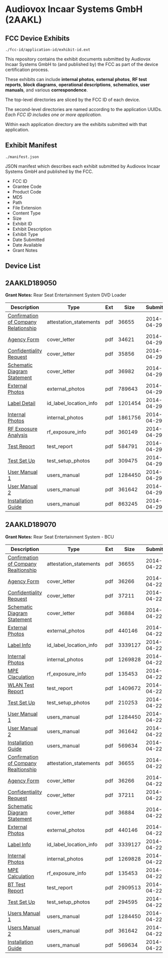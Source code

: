 # Audiovox Incaar Systems GmbH (2AAKL)
## FCC Device Exhibits

```
./fcc-id/application-id/exhibit-id.ext
```

This repository contains the exhibit documents submitted by Audiovox Incaar Systems GmbH to (and published by) the FCC as part of the device certification process.

These exhibits can include **internal photos**, **external photos**, **RF test reports**, **block diagrams**, **operational descriptions**, **schematics**, **user manuals**, and various **correspondence**.

The top-level directories are sliced by the FCC ID of each device.

The second-level directories are named according to the application UUIDs. *Each FCC ID includes one or more application.*

Within each application directory are the exhibits submitted with that application. 

## Exhibit Manifest

```
./manifest.json
```

JSON manifest which describes each exhibit submitted by Audiovox Incaar Systems GmbH and published by the FCC.

- FCC ID
- Grantee Code
- Product Code
- MD5
- Path
- File Extension
- Content Type
- Size
- Exhibit ID
- Exhibit Description
- Exhibit Type
- Date Submitted
- Date Available
- Grant Notes

## Device List
## 2AAKLD189050
**Grant Notes:** Rear Seat Entertainment System DVD Loader

| Description | Type | Ext | Size | Submitted | Available |
| ----------- | ---- | --- | ---- | --------- | --------- |
| [Confirmation of Company Relationship](2AAKLD189050/555d0dad49f22337ab1a3e83c1ce4d6d/2247531.pdf) | attestation_statements | pdf | 36655 | 2014-04-29 | 2014-04-29 |
| [Agency Form](2AAKLD189050/555d0dad49f22337ab1a3e83c1ce4d6d/2254192.pdf) | cover_letter | pdf | 34621 | 2014-04-29 | 2014-04-29 |
| [Confidentiality Request](2AAKLD189050/555d0dad49f22337ab1a3e83c1ce4d6d/2254193.pdf) | cover_letter | pdf | 35856 | 2014-04-29 | 2014-04-29 |
| [Schematic Diagram Statement](2AAKLD189050/555d0dad49f22337ab1a3e83c1ce4d6d/2254194.pdf) | cover_letter | pdf | 36982 | 2014-04-29 | 2014-04-29 |
| [External Photos](2AAKLD189050/555d0dad49f22337ab1a3e83c1ce4d6d/2254197.pdf) | external_photos | pdf | 789643 | 2014-04-29 | 2014-04-29 |
| [Label Detail](2AAKLD189050/555d0dad49f22337ab1a3e83c1ce4d6d/2254198.pdf) | id_label_location_info | pdf | 1201454 | 2014-04-29 | 2014-04-29 |
| [Internal Photos](2AAKLD189050/555d0dad49f22337ab1a3e83c1ce4d6d/2254199.pdf) | internal_photos | pdf | 1861756 | 2014-04-29 | 2014-04-29 |
| [RF Exposure Analysis](2AAKLD189050/555d0dad49f22337ab1a3e83c1ce4d6d/2254206.pdf) | rf_exposure_info | pdf | 360149 | 2014-04-29 | 2014-04-29 |
| [Test Report](2AAKLD189050/555d0dad49f22337ab1a3e83c1ce4d6d/2254207.pdf) | test_report | pdf | 584791 | 2014-04-29 | 2014-04-29 |
| [Test Set Up](2AAKLD189050/555d0dad49f22337ab1a3e83c1ce4d6d/2254208.pdf) | test_setup_photos | pdf | 309475 | 2014-04-29 | 2014-04-29 |
| [User Manual 1](2AAKLD189050/555d0dad49f22337ab1a3e83c1ce4d6d/2130230.pdf) | users_manual | pdf | 1284450 | 2014-04-29 | 2014-04-29 |
| [User Manual 2](2AAKLD189050/555d0dad49f22337ab1a3e83c1ce4d6d/2130231.pdf) | users_manual | pdf | 361642 | 2014-04-29 | 2014-04-29 |
| [Installation Guide](2AAKLD189050/555d0dad49f22337ab1a3e83c1ce4d6d/2254211.pdf) | users_manual | pdf | 863245 | 2014-04-29 | 2014-04-29 |
## 2AAKLD189070
**Grant Notes:** Rear Seat Entertainment System - BCU

| Description | Type | Ext | Size | Submitted | Available |
| ----------- | ---- | --- | ---- | --------- | --------- |
| [Confirmation of Company Realtionship](2AAKLD189070/f1e838c0caf4548d3d9e736b00b3cae6/2247531.pdf) | attestation_statements | pdf | 36655 | 2014-04-22 | 2014-04-22 |
| [Agency Form](2AAKLD189070/f1e838c0caf4548d3d9e736b00b3cae6/2247455.pdf) | cover_letter | pdf | 36266 | 2014-04-22 | 2014-04-22 |
| [Confidentiality Request](2AAKLD189070/f1e838c0caf4548d3d9e736b00b3cae6/2247456.pdf) | cover_letter | pdf | 37211 | 2014-04-22 | 2014-04-22 |
| [Schematic Diagram Statement](2AAKLD189070/f1e838c0caf4548d3d9e736b00b3cae6/2247457.pdf) | cover_letter | pdf | 36884 | 2014-04-22 | 2014-04-22 |
| [External Photos](2AAKLD189070/f1e838c0caf4548d3d9e736b00b3cae6/2247459.pdf) | external_photos | pdf | 440146 | 2014-04-22 | 2014-04-22 |
| [Label Info](2AAKLD189070/f1e838c0caf4548d3d9e736b00b3cae6/2247460.pdf) | id_label_location_info | pdf | 3339127 | 2014-04-22 | 2014-04-22 |
| [Internal Photos](2AAKLD189070/f1e838c0caf4548d3d9e736b00b3cae6/2247476.pdf) | internal_photos | pdf | 1269828 | 2014-04-22 | 2014-04-22 |
| [MPE Claculation](2AAKLD189070/f1e838c0caf4548d3d9e736b00b3cae6/2247470.pdf) | rf_exposure_info | pdf | 135453 | 2014-04-22 | 2014-04-22 |
| [WLAN Test Report](2AAKLD189070/f1e838c0caf4548d3d9e736b00b3cae6/2247551.pdf) | test_report | pdf | 1409672 | 2014-04-22 | 2014-04-22 |
| [Test Set Up](2AAKLD189070/f1e838c0caf4548d3d9e736b00b3cae6/2247552.pdf) | test_setup_photos | pdf | 210253 | 2014-04-22 | 2014-04-22 |
| [User Manual 1](2AAKLD189070/f1e838c0caf4548d3d9e736b00b3cae6/2130230.pdf) | users_manual | pdf | 1284450 | 2014-04-22 | 2014-04-22 |
| [User Manual 2](2AAKLD189070/f1e838c0caf4548d3d9e736b00b3cae6/2130231.pdf) | users_manual | pdf | 361642 | 2014-04-22 | 2014-04-22 |
| [Installation Guide](2AAKLD189070/f1e838c0caf4548d3d9e736b00b3cae6/2247473.pdf) | users_manual | pdf | 569634 | 2014-04-22 | 2014-04-22 |
| [Confirmation of Company Realtionship](2AAKLD189070/9ec4d72ad66808f339d9ae705df992ac/2247531.pdf) | attestation_statements | pdf | 36655 | 2014-04-22 | 2014-04-22 |
| [Agency Form](2AAKLD189070/9ec4d72ad66808f339d9ae705df992ac/2247455.pdf) | cover_letter | pdf | 36266 | 2014-04-22 | 2014-04-22 |
| [Confidentiality Request](2AAKLD189070/9ec4d72ad66808f339d9ae705df992ac/2247456.pdf) | cover_letter | pdf | 37211 | 2014-04-22 | 2014-04-22 |
| [Schematic Diagram Statement](2AAKLD189070/9ec4d72ad66808f339d9ae705df992ac/2247457.pdf) | cover_letter | pdf | 36884 | 2014-04-22 | 2014-04-22 |
| [External Photos](2AAKLD189070/9ec4d72ad66808f339d9ae705df992ac/2247459.pdf) | external_photos | pdf | 440146 | 2014-04-22 | 2014-04-22 |
| [Label Info](2AAKLD189070/9ec4d72ad66808f339d9ae705df992ac/2247460.pdf) | id_label_location_info | pdf | 3339127 | 2014-04-22 | 2014-04-22 |
| [Internal Photos](2AAKLD189070/9ec4d72ad66808f339d9ae705df992ac/2247476.pdf) | internal_photos | pdf | 1269828 | 2014-04-22 | 2014-04-22 |
| [MPE Calculation](2AAKLD189070/9ec4d72ad66808f339d9ae705df992ac/2247470.pdf) | rf_exposure_info | pdf | 135453 | 2014-04-22 | 2014-04-22 |
| [BT Test Report](2AAKLD189070/9ec4d72ad66808f339d9ae705df992ac/2247466.pdf) | test_report | pdf | 2909513 | 2014-04-22 | 2014-04-22 |
| [Test Set Up](2AAKLD189070/9ec4d72ad66808f339d9ae705df992ac/2247467.pdf) | test_setup_photos | pdf | 294595 | 2014-04-22 | 2014-04-22 |
| [Users Manual 1](2AAKLD189070/9ec4d72ad66808f339d9ae705df992ac/2130230.pdf) | users_manual | pdf | 1284450 | 2014-04-22 | 2014-04-22 |
| [Users Manual 2](2AAKLD189070/9ec4d72ad66808f339d9ae705df992ac/2130231.pdf) | users_manual | pdf | 361642 | 2014-04-22 | 2014-04-22 |
| [Installation Guide](2AAKLD189070/9ec4d72ad66808f339d9ae705df992ac/2247473.pdf) | users_manual | pdf | 569634 | 2014-04-22 | 2014-04-22 |
